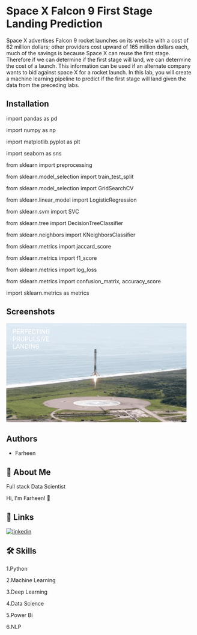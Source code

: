 
# Space X Falcon 9 First Stage Landing Prediction

Space X advertises Falcon 9 rocket launches on its website with a cost of 62 million dollars; other providers cost upward of 165 million dollars each, much of the savings is because Space X can reuse the first stage. Therefore if we can determine if the first stage will land, we can determine the cost of a launch. This information can be used if an alternate company wants to bid against space X for a rocket launch. In this lab, you will create a machine learning pipeline to predict if the first stage will land given the data from the preceding labs.
## Installation

import pandas as pd

import numpy as np

import matplotlib.pyplot as plt

import seaborn as sns

from sklearn import preprocessing

from sklearn.model_selection import train_test_split

from sklearn.model_selection import GridSearchCV

from sklearn.linear_model import LogisticRegression

from sklearn.svm import SVC

from sklearn.tree import DecisionTreeClassifier

from sklearn.neighbors import KNeighborsClassifier


from sklearn.metrics import jaccard_score

from sklearn.metrics import f1_score

from sklearn.metrics import log_loss

from sklearn.metrics import confusion_matrix, accuracy_score

import sklearn.metrics as metrics





## Screenshots

![App Screenshot](https://github.com/Farheen-Arsalan/Space-X-Falcon-9-First-Stage-Landing-Prediction/blob/main/space.gif?raw=true)


## Authors

- Farheen


## 🚀 About Me
Full stack Data Scientist

Hi, I'm Farheen! 👋


## 🔗 Links
[![linkedin](https://img.shields.io/badge/linkedin-0A66C2?style=for-the-badge&logo=linkedin&logoColor=white)](https://www.linkedin.com/in/farheen-shaukat-83a7b9b6)


## 🛠 Skills
1.Python

2.Machine Learning

3.Deep Learning

4.Data Science

5.Power Bi

6.NLP



